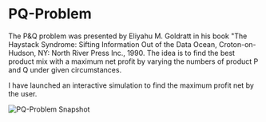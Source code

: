 # PQ-Problem
The P&Q problem was presented by Eliyahu M. Goldratt in his book "The Haystack Syndrome: Sifting Information Out of the Data Ocean, Croton-on-Hudson, NY: North River Press Inc., 1990. The idea is to find the best product mix with a maximum net profit by varying the numbers of product P and Q under given circumstances.

I have launched an interactive simulation to find the maximum profit net by the user.

![PQ-Problem Snapshot](https://github.com/JuergenKanz/PQ-Solution/blob/master/PQ-Problem-Snapshot.png)

